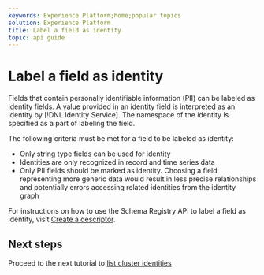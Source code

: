 ```yaml
---
keywords: Experience Platform;home;popular topics
solution: Experience Platform
title: Label a field as identity
topic: api guide
---
```


# Label a field as identity

Fields that contain personally identifiable information (PII) can be labeled as identity fields. A value provided in an identity field is interpreted as an identity by [!DNL Identity Service]. The namespace of the identity is specified as a part of labeling the field.

The following criteria must be met for a field to be labeled as identity:

- Only string type fields can be used for identity
- Identities are only recognized in record and time series data
- Only PII fields should be marked as identity. Choosing a field representing more generic data would result in less precise relationships and potentially errors accessing related identities from the identity graph

For instructions on how to use the Schema Registry API to label a field as identity, visit [Create a descriptor](../../xdm/api/descriptors.md).

## Next steps

Proceed to the next tutorial to [list cluster identities](./list-cluster-identites.md)